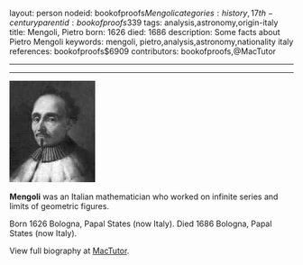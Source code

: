 layout: person
nodeid: bookofproofs$Mengoli
categories: history,17th-century
parentid: bookofproofs$339
tags: analysis,astronomy,origin-italy
title: Mengoli, Pietro
born: 1626
died: 1686
description: Some facts about Pietro Mengoli
keywords: mengoli, pietro,analysis,astronomy,nationality italy
references: bookofproofs$6909
contributors: bookofproofs,@MacTutor

---


---

![Mengoli.jpg](https://github.com/bookofproofs/bookofproofs.github.io/blob/main/_sources/_assets/images/portraits/Mengoli.jpg?raw=true)

**Mengoli** was an Italian mathematician who worked on infinite series and limits of geometric figures.

Born 1626 Bologna, Papal States (now Italy). Died 1686 Bologna, Papal States (now Italy).


View full biography at [MacTutor](https://mathshistory.st-andrews.ac.uk/Biographies/Mengoli/).